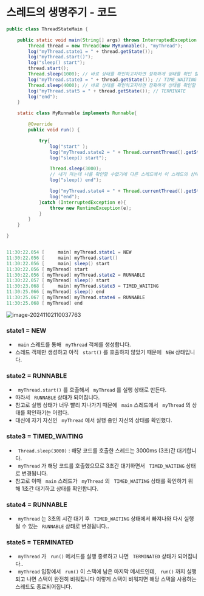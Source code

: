 # 스레드의 생명주기 - 코드



````java
public class ThreadStateMain {

    public static void main(String[] args) throws InterruptedException {
        Thread thread = new Thread(new MyRunnable(), "myThread");
        log("myThread.state1 = " + thread.getState());
        log("myThread.start()");
        log("sleep() start");
        thread.start();
        Thread.sleep(1000); // 바로 상태를 확인하고자하면 정확하게 상태를 확인 할 수 없을 수도 있어 여유시간을 가짐.
        log("myThread.state3 = " + thread.getState()); // TIME_WAITING
        Thread.sleep(4000); // 바로 상태를 확인하고자하면 정확하게 상태를 확인할 수 없을 수도 있어 여유시간을 가짐.
        log("myThread.stat5 = " + thread.getState()); // TERMINATE
        log("end");
    }

    static class MyRunnable implements Runnable{

        @Override
        public void run() {

            try{
                log("start" );
                log("myThread.state2 = " + Thread.currentThread().getState()); //Runnable
                log("sleep() start");

                Thread.sleep(3000);
                // 내가 자는데 나를 확인할 수없기에 다른 스레드에서 이 스레드의 상태를 찍어줘야한다.
                log("sleep() end");

                log("myThread.state4 = " + Thread.currentThread().getState()); //Runnable
                log("end");
            }catch (InterruptedException e){
                throw new RuntimeException(e);
            }
        }
    }

}


11:30:22.054 [     main] myThread.state1 = NEW
11:30:22.056 [     main] myThread.start()
11:30:22.056 [     main] sleep() start
11:30:22.056 [ myThread] start
11:30:22.056 [ myThread] myThread.state2 = RUNNABLE
11:30:22.057 [ myThread] sleep() start
11:30:23.068 [     main] myThread.state3 = TIMED_WAITING
11:30:25.066 [ myThread] sleep() end
11:30:25.067 [ myThread] myThread.state4 = RUNNABLE
11:30:25.068 [ myThread] end
````



![image-20241102110037763](C:\Users\syste\AppData\Roaming\Typora\typora-user-images\image-20241102110037763.png)



###  state1 = **NEW** 

- ` main` 스레드를 통해 ` myThread` 객체를 생성합니다. 
- 스레드 객체만 생성하고 아직 ` start()` 를 호출하지 않았기 때문에 ` NEW` 상태입니다.

###  **state2 = RUNNABLE**

- ` myThread.start()` 를 호출해서 ` myThread` 를 실행 상태로 만든다. 
- 따라서 ` RUNNABLE` 상태가 되어집니다.
- 참고로 실행 상태가 너무 빨리 지나가기 때문에 ` main` 스레드에서 ` myThread` 의 상태를 확인하기는 어렵다. 
- 대신에 자기 자신인 ` myThread` 에서 실행 중인 자신의 상태를 확인했다.

###  **state3 = TIMED_WAITING** 

- ` Thread.sleep(3000)` : 해당 코드를 호출한 스레드는 3000ms (3초)간 대기합니다.
- ` myThread` 가 해당 코드를 호출했으므로 3초간 대기하면서 ` TIMED_WAITING` 상태로 변경됩니다. 
- 참고로 이때 ` main` 스레드가 ` myThread` 의 ` TIMED_WAITING` 상태를 확인하기 위해 1초간 대기하고 상태를 확인합니다.

### **state4 = RUNNABLE**

- ` myThread` 는 3초의 시간 대기 후 ` TIMED_WAITING` 상태에서 빠져나와 다시 실행될 수 있는  ` RUNNABLE` 상태로 변경됩니다.. 



### **state5 = TERMINATED**

- ` myThread` 가 ` run()` 메서드를 실행 종료하고 나면 ` TERMINATED` 상태가 되어집니다..
- ` myThread` 입장에서 ` run()` 이 스택에 남은 마지막 메서드인데, ` run()` 까지 실행되고 나면 스택이 완전히 비워집니다 이렇게 스택이 비워지면 해당 스택을 사용하는 스레드도 종료되어집니다.







